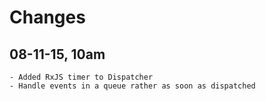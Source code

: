# Changes

## 08-11-15, 10am
    - Added RxJS timer to Dispatcher
    - Handle events in a queue rather as soon as dispatched